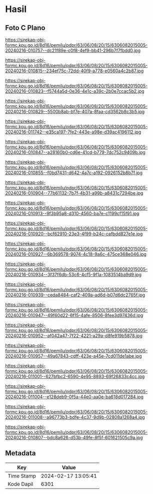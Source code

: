 # Hasil

## Foto C Plano

https://sirekap-obj-formc.kpu.go.id/8d16/pemilu/pdpr/63/06/08/20/15/6306082015005-20240216-010757--dc21f89e-c0f8-4ef9-bb41-296b7f7fbdd0.jpg

https://sirekap-obj-formc.kpu.go.id/8d16/pemilu/pdpr/63/06/08/20/15/6306082015005-20240216-010815--234ef75c-72dd-40f9-a778-e0560a4c2b87.jpg

https://sirekap-obj-formc.kpu.go.id/8d16/pemilu/pdpr/63/06/08/20/15/6306082015005-20240216-010823--f5744a5d-0e36-4e1c-a39c-2b0e7ccac5b2.jpg

https://sirekap-obj-formc.kpu.go.id/8d16/pemilu/pdpr/63/06/08/20/15/6306082015005-20240216-010829--5500b8ab-bf7e-407a-8faa-cd3562b8c3b5.jpg

https://sirekap-obj-formc.kpu.go.id/8d16/pemilu/pdpr/63/06/08/20/15/6306082015005-20240216-011742--e35ca197-7fe2-443e-a98e-d39ac4196112.jpg

https://sirekap-obj-formc.kpu.go.id/8d16/pemilu/pdpr/63/06/08/20/15/6306082015005-20240216-010847--a28160b0-cd6e-41cd-b779-7dc752c9409b.jpg

https://sirekap-obj-formc.kpu.go.id/8d16/pemilu/pdpr/63/06/08/20/15/6306082015005-20240216-010855--f0bd7431-d642-4a7c-a192-0926152b8b7f.jpg

https://sirekap-obj-formc.kpu.go.id/8d16/pemilu/pdpr/63/06/08/20/15/6306082015005-20240216-010904--77b61132-7b7f-4b31-a99b-a8431c7294be.jpg

https://sirekap-obj-formc.kpu.go.id/8d16/pemilu/pdpr/63/06/08/20/15/6306082015005-20240216-010913--9f3b95a8-d310-4560-ba7e-c1199cf15f91.jpg

https://sirekap-obj-formc.kpu.go.id/8d16/pemilu/pdpr/63/06/08/20/15/6306082015005-20240216-010920--bcf62910-23e3-4f99-b24c-cafbdd827e1e.jpg

https://sirekap-obj-formc.kpu.go.id/8d16/pemilu/pdpr/63/06/08/20/15/6306082015005-20240216-010927--6b369578-9074-4c18-9a6c-475ce368e046.jpg

https://sirekap-obj-formc.kpu.go.id/8d16/pemilu/pdpr/63/06/08/20/15/6306082015005-20240216-010934--3f37f6db-53c6-4cf5-9f1a-1083514ba9d9.jpg

https://sirekap-obj-formc.kpu.go.id/8d16/pemilu/pdpr/63/06/08/20/15/6306082015005-20240216-010939--ceda8484-caf2-409a-ad6d-b07d6dc2765f.jpg

https://sirekap-obj-formc.kpu.go.id/8d16/pemilu/pdpr/63/06/08/20/15/6306082015005-20240216-010947--49f60d22-6f15-4afe-8506-8fee3d97436d.jpg

https://sirekap-obj-formc.kpu.go.id/8d16/pemilu/pdpr/63/06/08/20/15/6306082015005-20240216-010952--af042a47-7f22-4221-a29a-d8fe919b5878.jpg

https://sirekap-obj-formc.kpu.go.id/8d16/pemilu/pdpr/63/06/08/20/15/6306082015005-20240216-010957--49a67843-cdff-423e-a45e-7cd011de1abe.jpg

https://sirekap-obj-formc.kpu.go.id/8d16/pemilu/pdpr/63/06/08/20/15/6306082015005-20240216-011001--627bfbc2-6590-4e95-8893-69f26833c4cc.jpg

https://sirekap-obj-formc.kpu.go.id/8d16/pemilu/pdpr/63/06/08/20/15/6306082015005-20240216-011004--e128deb9-0f5a-44e0-aa0e-ba618d017284.jpg

https://sirekap-obj-formc.kpu.go.id/8d16/pemilu/pdpr/63/06/08/20/15/6306082015005-20240216-011008--a96773b3-bdfe-4c37-9d9b-02808a1268a4.jpg

https://sirekap-obj-formc.kpu.go.id/8d16/pemilu/pdpr/63/06/08/20/15/6306082015005-20240216-010807--bdc8a626-d53b-49fe-8f5f-601621505c9a.jpg


## Metadata

| Key        | Value               |
| ---------- | ------------------- |
| Time Stamp | 2024-02-17 13:05:41 |
| Kode Dapil | 6301                |



